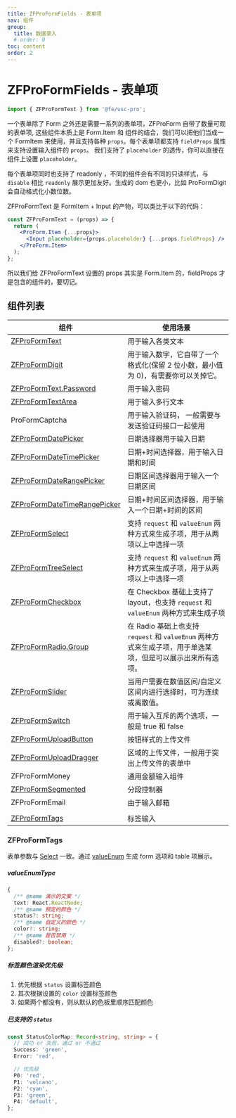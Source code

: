 ```yaml
---
title: ZFProFormFields - 表单项
nav: 组件
group:
  title: 数据录入
  # order: 0
toc: content
order: 2
---
```


# ZFProFormFields - 表单项

```jsx | pure
import { ZFProFormText } from '@fe/usc-pro';
```

一个表单除了 Form 之外还是需要一系列的表单项，ZFProForm 自带了数量可观的表单项, 这些组件本质上是 Form.Item 和 组件的结合，我们可以把他们当成一个 FormItem 来使用，并且支持各种 `props`。每个表单项都支持 `fieldProps` 属性来支持设置输入组件的 `props`。 我们支持了 `placeholder` 的透传，你可以直接在组件上设置 `placeholder`。

每个表单项同时也支持了 readonly ，不同的组件会有不同的只读样式，与 `disable` 相比 `readonly` 展示更加友好。生成的 dom 也更小，比如 ProFormDigit 会自动格式化小数位数。

ZFProFormText 是 FormItem + Input 的产物，可以类比于以下的代码：

```jsx | pure
const ZFProFormText = (props) => {
  return (
    <ProForm.Item {...props}>
      <Input placeholder={props.placeholder} {...props.fieldProps} />
    </ProForm.Item>
  );
};
```

所以我们给 ZFProFormText 设置的 props 其实是 Form.Item 的，fieldProps 才是包含的组件的，要切记。

## 组件列表

| 组件                                                                             | 使用场景                                                                                                    |
| -------------------------------------------------------------------------------- | ----------------------------------------------------------------------------------------------------------- |
| [ZFProFormText](https://ant.design/components/input-cn/#Input.Password)          | 用于输入各类文本                                                                                            |
| [ZFProFormDigit](https://ant.design/components/input-number-cn/)                 | 用于输入数字，它自带了一个格式化(保留 2 位小数，最小值为 0)，有需要你可以关掉它。                           |
| [ZFProFormText.Password](https://ant.design/components/input-cn/#Input.Password) | 用于输入密码                                                                                                |
| [ZFProFormTextArea](https://ant.design/components/input-cn/#Input.Password)      | 用于输入多行文本                                                                                            |
| ProFormCaptcha                                                                   | 用于输入验证码， 一般需要与发送验证码接口一起使用                                                           |
| [ZFProFormDatePicker](https://ant.design/components/date-picker-cn/)             | 日期选择器用于输入日期                                                                                      |
| [ZFProFormDateTimePicker](https://ant.design/components/date-picker-cn/)         | 日期+时间选择器，用于输入日期和时间                                                                         |
| [ZFProFormDateRangePicker](https://ant.design/components/date-picker-cn/)        | 日期区间选择器用于输入一个日期区间                                                                          |
| [ZFProFormDateTimeRangePicker](https://ant.design/components/date-picker-cn/)    | 日期+时间区间选择器，用于输入一个日期+时间的区间                                                            |
| [ZFProFormSelect](https://ant.design/components/select-cn/)                      | 支持 `request` 和 `valueEnum` 两种方式来生成子项，用于从两项以上中选择一项                                  |
| [ZFProFormTreeSelect](https://ant.design/components/tree-select-cn/)             | 支持 `request` 和 `valueEnum` 两种方式来生成子项，用于从两项以上中选择一项                                  |
| [ZFProFormCheckbox](https://ant.design/components/checkbox-cn/)                  | 在 Checkbox 基础上支持了 layout，也支持 `request` 和 `valueEnum` 两种方式来生成子项                         |
| [ZFProFormRadio.Group](https://ant.design/components/radio-cn/)                  | 在 Radio 基础上也支持 `request` 和 `valueEnum` 两种方式来生成子项，用于单选某项，但是可以展示出来所有选项。 |
| [ZFProFormSlider](https://ant.design/components/slider-cn/)                      | 当用户需要在数值区间/自定义区间内进行选择时，可为连续或离散值。                                             |
| [ZFProFormSwitch](https://ant.design/components/switch-cn/)                      | 用于输入互斥的两个选项，一般是 true 和 false                                                                |
| [ZFProFormUploadButton](https://ant.design/components/upload-cn/)                | 按钮样式的上传文件                                                                                          |
| [ZFProFormUploadDragger](https://ant.design/components/upload-cn/)               | 区域的上传文件，一般用于突出上传文件的表单中                                                                |
| ZFProFormMoney                                                                   | 通用金额输入组件                                                                                            |
| [ZFProFormSegmented](https://ant.design/components/segmented-cn/)                | 分段控制器                                                                                                  |
| ZFProFormEmail                                                                   | 由于输入邮箱                                                                                                |
|  |
| [ZFProFormTags](https://ant.design/components/select-cn/)                        | 标签输入                                                                                                    |

### ZFProFormTags

表单参数与 [Select](https://ant.design/components/select-cn/) 一致。通过 [valueEnum](http://usc-pro.in.zhihu.com/components/value-type#typescript-%E5%AE%9A%E4%B9%89-1) 生成 form 选项和 table 项展示。

<!-- <code src='./demos/tags/Table.tsx'></code> -->

##### valueEnumType

```ts
{
  /** @name 演示的文案 */
  text: React.ReactNode;
  /** @name 预定的颜色 */
  status?: string;
  /** @name 自定义的颜色 */
  color?: string;
  /** @name 是否禁用 */
  disabled?: boolean;
};
```

##### 标签颜色渲染优先级

1. 优先根据 `status` 设置标签颜色
2. 其次根据设置的 `color` 设置标签颜色
3. 如果两个都没有，则从默认的色板里顺序匹配颜色

##### 已支持的 `status`

```ts
const StatusColorMap: Record<string, string> = {
  // 成功 or 失败，通过 or 不通过
  Success: 'green',
  Error: 'red',

  // 优先级
  P0: 'red',
  P1: 'volcano',
  P2: 'cyan',
  P3: 'green',
  P4: 'default',
};
```
